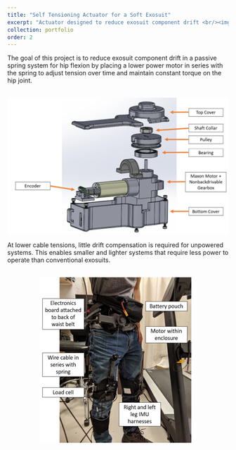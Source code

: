 ```yaml
---
title: "Self Tensioning Actuator for a Soft Exosuit"
excerpt: "Actuator designed to reduce exosuit component drift <br/><img src='/images/actuator.png'>"
collection: portfolio
order: 2
---
```

The goal of this project is to reduce exosuit component drift in a passive spring system for hip flexion by placing a lower power motor in series with  the spring to adjust tension over time and maintain constant torque on the hip joint.

<p align="center">
<br/><img src='/images/actuator.png'>
</p>

At lower cable tensions, little drift compensation is required for unpowered systems. This enables smaller and lighter systems that require less power to operate than conventional exosuits.

<p align="center">
<br/><img src='/images/exosuit.png'>
</p>

